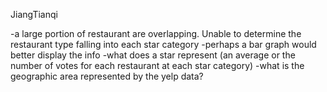 JiangTianqi

-a large portion of restaurant are overlapping. Unable to determine the restaurant type falling into each star category
-perhaps a bar graph would better display the info
-what does a star represent (an average or the number of votes for each restaurant at each star category)
-what is the geographic area represented by the yelp data?
